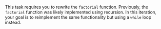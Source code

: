 This task requires you to rewrite the `factorial` function.
Previously, the `factorial` function was likely implemented using recursion. In this iteration, your goal is to reimplement the same functionality but using a `while` loop instead.